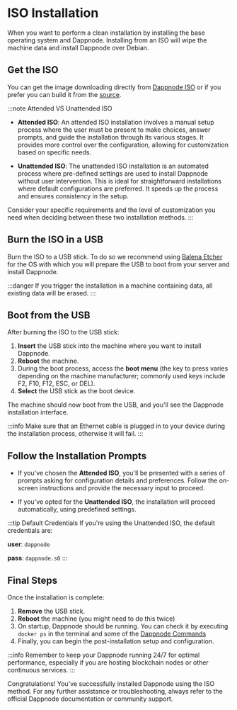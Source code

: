 # ISO Installation

When you want to perform a clean installation by installing the base operating system and Dappnode. Installing from an ISO will wipe the machine data and install Dappnode over Debian.

## Get the ISO

You can get the image downloading directly from [Dappnode ISO](https://github.com/dappnode/Dappnode/releases) or if you prefer you can build it from the [source](https://github.com/dappnode/Dappnode#install-dappnode-with-iso).

:::note Attended VS Unattended ISO

- **Attended ISO**: An attended ISO installation involves a manual setup process where the user must be present to make choices, answer prompts, and guide the installation through its various stages. It provides more control over the configuration, allowing for customization based on specific needs.

- **Unattended ISO**: The unattended ISO installation is an automated process where pre-defined settings are used to install Dappnode without user intervention. This is ideal for straightforward installations where default configurations are preferred. It speeds up the process and ensures consistency in the setup.

Consider your specific requirements and the level of customization you need when deciding between these two installation methods.
:::


## Burn the ISO in a USB

Burn the ISO to a USB stick. To do so we recommend using [Balena Etcher](https://www.balena.io/etcher/) for the OS with which you will prepare the USB to boot from your server and install Dappnode.

:::danger
If you trigger the installation in a machine containing data, all existing data will be erased.
:::

## Boot from the USB

After burning the ISO to the USB stick:

1. **Insert** the USB stick into the machine where you want to install Dappnode.
2. **Reboot** the machine.
3. During the boot process, access the **boot menu** (the key to press varies depending on the machine manufacturer; commonly used keys include F2, F10, F12, ESC, or DEL).
4. **Select** the USB stick as the boot device.

The machine should now boot from the USB, and you'll see the Dappnode installation interface.

:::info
Make sure that an Ethernet cable is plugged in to your device during the installation process, otherwise it will fail.
:::

## Follow the Installation Prompts

- If you've chosen the **Attended ISO**, you'll be presented with a series of prompts asking for configuration details and preferences. Follow the on-screen instructions and provide the necessary input to proceed.
  
- If you've opted for the **Unattended ISO**, the installation will proceed automatically, using predefined settings.

:::tip Default Credentials
If you're using the Unattended ISO, the default credentials are:

**user**: `dappnode` 

**pass**: `dappnode.s0`
:::

## Final Steps

Once the installation is complete:

1. **Remove** the USB stick.
2. **Reboot** the machine (you might need to do this twice)
3. On startup, Dappnode should be running. You can check it by executing `docker ps` in the terminal and some of the [Dappnode Commands](/docs/user/install/dappnode-commands)
4. Finally, you can begin the post-installation setup and configuration.

:::info
Remember to keep your Dappnode running 24/7 for optimal performance, especially if you are hosting blockchain nodes or other continuous services.
:::

Congratulations! You've successfully installed Dappnode using the ISO method. For any further assistance or troubleshooting, always refer to the official Dappnode documentation or community support.
